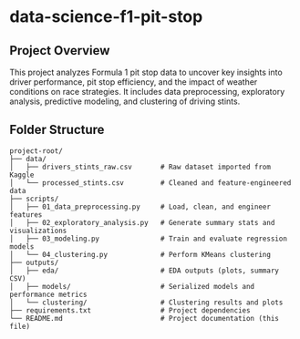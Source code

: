 # data-science-f1-pit-stop

## Project Overview

This project analyzes Formula 1 pit stop data to uncover key insights into driver performance, pit stop efficiency, and the impact of weather conditions on race strategies. It includes data preprocessing, exploratory analysis, predictive modeling, and clustering of driving stints.

## Folder Structure

```
project-root/
├── data/
│   ├── drivers_stints_raw.csv       # Raw dataset imported from Kaggle
│   └── processed_stints.csv         # Cleaned and feature-engineered data
├── scripts/
│   ├── 01_data_preprocessing.py     # Load, clean, and engineer features
│   ├── 02_exploratory_analysis.py   # Generate summary stats and visualizations
│   ├── 03_modeling.py               # Train and evaluate regression models
│   └── 04_clustering.py             # Perform KMeans clustering
├── outputs/
│   ├── eda/                         # EDA outputs (plots, summary CSV)
│   ├── models/                      # Serialized models and performance metrics
│   └── clustering/                  # Clustering results and plots
├── requirements.txt                 # Project dependencies
└── README.md                        # Project documentation (this file)
```

